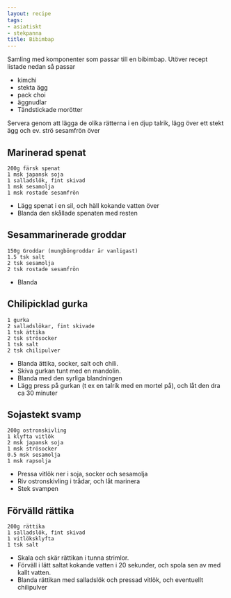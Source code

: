 ```yaml
---
layout: recipe
tags:
- asiatiskt
- stekpanna
title: Bibimbap
---
```



Samling med komponenter som passar till en bibimbap. Utöver recept listade nedan
så passar
* kimchi
* stekta ägg
* pack choi
* äggnudlar
* Tändstickade morötter

Servera genom att lägga de olika rätterna i en djup talrik, lägg över ett stekt
ägg och ev. strö sesamfrön över

## Marinerad spenat
```
200g färsk spenat
1 msk japansk soja
1 salladslök, fint skivad
1 msk sesamolja
1 msk rostade sesamfrön
```
* Lägg spenat i en sil, och häll kokande vatten över
* Blanda den skållade spenaten med resten

## Sesammarinerade groddar
```
150g Groddar (mungböngroddar är vanligast)
1.5 tsk salt
2 tsk sesamolja
2 tsk rostade sesamfrön
```
* Blanda

## Chilipicklad gurka
```
1 gurka
2 salladslökar, fint skivade
1 tsk ättika
2 tsk strösocker
1 tsk salt
2 tsk chilipulver
```
* Blanda ättika, socker, salt och chili.
* Skiva gurkan tunt med en mandolin.
* Blanda med den syrliga blandningen
* Lägg press på gurkan (t ex en talrik med en mortel på), och låt den dra ca 30 minuter

## Sojastekt svamp
```
200g ostronskivling
1 klyfta vitlök
2 msk japansk soja
1 msk strösocker
0.5 msk sesamolja
1 msk rapsolja
```
* Pressa vitlök ner i soja, socker och sesamolja
* Riv ostronskivling i trådar, och låt marinera
* Stek svampen

## Förvälld rättika
```
200g rättika
1 salladslök, fint skivad
1 vitlöksklyfta
1 tsk salt
```
* Skala och skär rättikan i tunna strimlor.
* Förväll i lätt saltat kokande vatten i 20 sekunder, och spola sen av med kallt
  vatten.
* Blanda rättikan med salladslök och pressad vitlök, och eventuellt chilipulver
